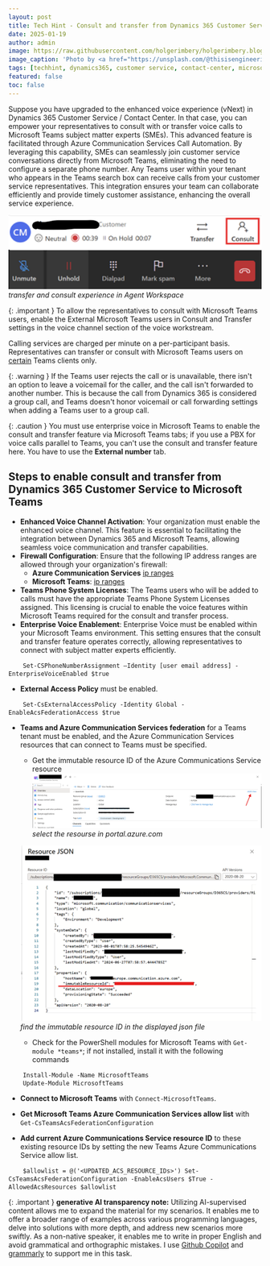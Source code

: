 ```yaml
---
layout: post
title: Tech Hint - Consult and transfer from Dynamics 365 Customer Service or Contact Center to Microsoft Teams
date: 2025-01-19
author: admin
image: https://raw.githubusercontent.com/holgerimbery/holgerimbery.blog/main/holgerimbery/images/2025/01/thisisengineering-t4qI2IDcL5s-unsplash.jpg
image_caption: 'Photo by <a href="https://unsplash.com/@thisisengineering?utm_content=creditCopyText&utm_medium=referral&utm_source=unsplash">ThisisEngineering</a> on <a href="https://unsplash.com/photos/man-in-blue-and-white-checkered-button-up-shirt-sitting-beside-man-in-yellow-shirt-t4qI2IDcL5s?utm_content=creditCopyText&utm_medium=referral&utm_source=unsplash">Unsplash</a>'
tags: [techhint, dynamics365, customer service, contact-center, microsoftteams]
featured: false
toc: false
---
```


Suppose you have upgraded to the enhanced voice experience (vNext) in Dynamics 365 Customer Service / Contact Center. In that case, you can empower your representatives to consult with or transfer voice calls to Microsoft Teams subject matter experts (SMEs). This advanced feature is facilitated through Azure Communication Services Call Automation. By leveraging this capability, SMEs can seamlessly join customer service conversations directly from Microsoft Teams, eliminating the need to configure a separate phone number. Any Teams user within your tenant who appears in the Teams search box can receive calls from your customer service representatives. This integration ensures your team can collaborate efficiently and provide timely customer assistance, enhancing the overall service experience.

![transfer and consult experience in Agent Workspace](https://raw.githubusercontent.com/holgerimbery/holgerimbery.blog/main/holgerimbery/images/2025/01/upgit_20250119_1737296027.png)
*transfer and consult experience in Agent Workspace*

{: .important }
To allow the representatives to consult with Microsoft Teams users, enable the External Microsoft Teams users in Consult and Transfer settings in the voice channel section of the voice workstream.

Calling services are charged per minute on a per-participant basis. Representatives can transfer or consult with Microsoft Teams users on [certain](https://learn.microsoft.com/en-us/azure/communication-services/concepts/call-automation/call-automation-teams-interop#supported-teams-clients) Teams clients only.

{: .warning }
If the Teams user rejects the call or is unavailable, there isn't an option to leave a voicemail for the caller, and the call isn't forwarded to another number. This is because the call from Dynamics 365 is considered a group call, and Teams doesn't honor voicemail or call forwarding settings when adding a Teams user to a group call.

{: .caution }
You must use enterprise voice in Microsoft Teams to enable the consult and transfer feature via Microsoft Teams tabs; if you use a PBX for voice calls parallel to Teams, you can't use the consult and transfer feature here. You have to use the **External number** tab.

## Steps to enable consult and transfer from Dynamics 365 Customer Service to Microsoft Teams

* **Enhanced Voice Channel Activation**: Your organization must enable the enhanced voice channel. This feature is essential to facilitating the integration between Dynamics 365 and Microsoft Teams, allowing seamless voice communication and transfer capabilities.
* **Firewall Configuration**: Ensure that the following IP address ranges are allowed through your organization's firewall:
    * **Azure Communication Services** [ip ranges](https://learn.microsoft.com/en-us/azure/communication-services/concepts/voice-video-calling/network-requirements#firewall-configuration)
    * **Microsoft Teams**: [ip ranges](https://learn.microsoft.com/en-us/microsoft-365/enterprise/urls-and-ip-address-ranges?view=o365-worldwide#skype-for-business-online-and-microsoft-teams)
* **Teams Phone System Licenses**: The Teams users who will be added to calls must have the appropriate Teams Phone System Licenses assigned. This licensing is crucial to enable the voice features within Microsoft Teams required for the consult and transfer process.
* **Enterprise Voice Enablement**: Enterprise Voice must be enabled within your Microsoft Teams environment. This setting ensures that the consult and transfer feature operates correctly, allowing representatives to connect with subject matter experts efficiently.


```shell
    Set-CSPhoneNumberAssignment –Identity [user email address] -EnterpriseVoiceEnabled $true
```


* **External Access Policy**  must be enabled.


```shell
    Set-CsExternalAccessPolicy -Identity Global -EnableAcsFederationAccess $true
```

* **Teams and Azure Communication Services federation**  for a Teams tenant must be enabled, and the Azure Communication Services resources that can connect to Teams must be specified. 

    * Get the immutable resource ID of the Azure Communications Service resource
    ![select the resource in portal.azure.com](https://raw.githubusercontent.com/holgerimbery/holgerimbery.blog/main/holgerimbery/images/2025/01/upgit_20250119_1737296459.png)
    *select the resourse in portal.azure.com*

    ![find the immutable resource ID in the displayed json file](https://raw.githubusercontent.com/holgerimbery/holgerimbery.blog/main/holgerimbery/images/2025/01/upgit_20250119_1737296657.png)
    *find the immutable resource ID in the displayed json file*

    * Check for the PowerShell modules for Microsoft Teams with `Get-module *teams*`; if not installed, install it with the following commands
   
   
```shell
    Install-Module -Name MicrosoftTeams
    Update-Module MicrosoftTeams
```

* **Connect to Microsoft Teams** with  `Connect-MicrosoftTeams`.

* **Get Microsoft Teams Azure Communication Services allow list** with `Get-CsTeamsAcsFederationConfiguration` 

* **Add current Azure Communications Service resource ID** to these existing resource IDs  by setting the
new Teams Azure Communications Service allow list.

```shell
    $allowlist = @('<UPDATED_ACS_RESOURCE_IDs>') Set-CsTeamsAcsFederationConfiguration -EnableAcsUsers $True -AllowedAcsResources $allowlist
```


{: .important }
**generative AI transparency note:**
Utilizing AI-supervised content allows me to expand the material for my scenarios. It enables me to offer a broader range of examples across various programming languages, delve into solutions with more depth, and address new scenarios more swiftly. As a non-native speaker, it enables me to write in proper English and avoid grammatical and orthographic mistakes. I use [Github Copilot](https://github.com/features/copilot) and [grammarly](https://www.grammarly.com) to support me in this task. 







